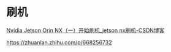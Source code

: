# 刷机

[Nvidia Jetson Orin NX（一）开始刷机_jetson nx刷机-CSDN博客](https://blog.csdn.net/qq_38681373/article/details/137268177)

https://zhuanlan.zhihu.com/p/668256732


